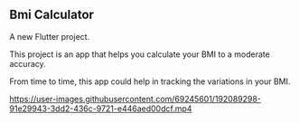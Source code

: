 ## Bmi Calculator

A new Flutter project.

This project is an app that helps you calculate your BMI to a moderate accuracy.

From time to time, this app could help in tracking the variations in your BMI.




https://user-images.githubusercontent.com/69245601/192089298-91e29943-3dd2-436c-9721-e446aed00dcf.mp4

